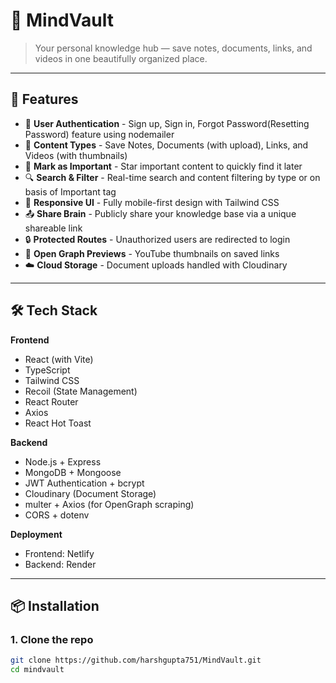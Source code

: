# 🧠 MindVault

> Your personal knowledge hub — save notes, documents, links, and videos in one beautifully organized place.


---

## 🚀 Features

- 🔐 **User Authentication** - Sign up, Sign in, Forgot Password(Resetting Password) feature using nodemailer
- 📂 **Content Types** - Save Notes, Documents (with upload), Links, and Videos (with thumbnails)
- 📌 **Mark as Important** - Star important content to quickly find it later
- 🔍 **Search & Filter** - Real-time search and content filtering by type or on basis of Important tag
- 🎨 **Responsive UI** - Fully mobile-first design with Tailwind CSS
- 📤 **Share Brain** - Publicly share your knowledge base via a unique shareable link
- 🔒 **Protected Routes** - Unauthorized users are redirected to login
- 📄 **Open Graph Previews** - YouTube thumbnails on saved links
- ☁️ **Cloud Storage** - Document uploads handled with Cloudinary

---

## 🛠 Tech Stack

**Frontend**  
- React (with Vite)
- TypeScript
- Tailwind CSS
- Recoil (State Management)
- React Router
- Axios
- React Hot Toast

**Backend**  
- Node.js + Express
- MongoDB + Mongoose
- JWT Authentication + bcrypt
- Cloudinary (Document Storage)
- multer + Axios (for OpenGraph scraping)
- CORS + dotenv

**Deployment**  
- Frontend: Netlify  
- Backend: Render

---

## 📦 Installation

### 1. Clone the repo

```bash
git clone https://github.com/harshgupta751/MindVault.git
cd mindvault
